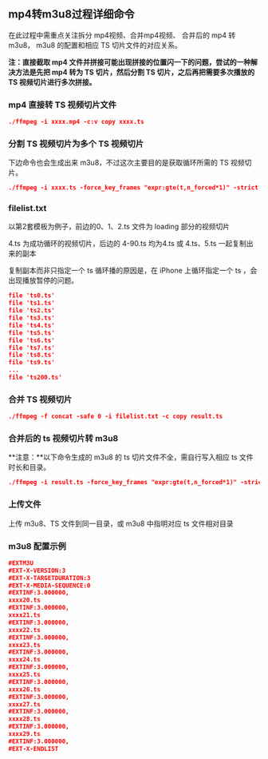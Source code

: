 ## mp4转m3u8过程详细命令

在此过程中需重点关注拆分 mp4视频、合并mp4视频、 合并后的 mp4 转 m3u8， m3u8 的配置和相应 TS 切片文件的对应关系。

**注：直接截取 mp4 文件并拼接可能出现拼接的位置闪一下的问题，尝试的一种解决方法是先把 mp4 转为 TS 切片，然后分割 TS 切片，之后再把需要多次播放的 TS 视频切片进行多次拼接。**

### mp4 直接转 TS 视频切片文件

```JSON
./ffmpeg -i xxxx.mp4 -c:v copy xxxx.ts
```

### 分割 TS 视频切片为多个 TS 视频切片

下边命令也会生成出来 m3u8，不过这次主要目的是获取循环所需的 TS 视频切片。

```JSON
./ffmpeg -i xxxx.ts -force_key_frames "expr:gte(t,n_forced*1)" -strict -2 -hls_time 1 -f hls ts.m3u8
```

### filelist.txt

以第2套模板为例子，前边的0、1、2.ts 文件为 loading 部分的视频切片

4.ts 为成功循环的视频切片，后边的 4-90.ts 均为4.ts 或 4.ts、5.ts 一起复制出来的副本

复制副本而非只指定一个 ts 循环播的原因是，在 iPhone 上循环指定一个 ts ，会出现播放暂停的问题。

```JSON
file 'ts0.ts'
file 'ts1.ts'
file 'ts2.ts'
file 'ts3.ts'
file 'ts4.ts'
file 'ts5.ts'
file 'ts6.ts'
file 'ts7.ts'
file 'ts8.ts'
file 'ts9.ts'
...
file 'ts200.ts'
```

### 合并 TS 视频切片

```JSON
./ffmpeg -f concat -safe 0 -i filelist.txt -c copy result.ts
```

### 合并后的 ts 视频切片转 m3u8

**注意：**以下命令生成的 m3u8 的 ts 切片文件不全，需自行写入相应 ts 文件时长和目录。

```JSON
./ffmpeg -i result.ts -force_key_frames "expr:gte(t,n_forced*1)" -strict -2 -hls_time 3 -f hls xxxx2.m3u8
```

### 上传文件

上传 m3u8、TS 文件到同一目录，或 m3u8 中指明对应 ts 文件相对目录

### m3u8 配置示例

```JSON
#EXTM3U
#EXT-X-VERSION:3
#EXT-X-TARGETDURATION:3
#EXT-X-MEDIA-SEQUENCE:0
#EXTINF:3.000000,
xxxx20.ts
#EXTINF:3.000000,
xxxx21.ts
#EXTINF:3.000000,
xxxx22.ts
#EXTINF:3.000000,
xxxx23.ts
#EXTINF:3.000000,
xxxx24.ts
#EXTINF:3.000000,
xxxx25.ts
#EXTINF:3.000000,
xxxx26.ts
#EXTINF:3.000000,
xxxx27.ts
#EXTINF:3.000000,
xxxx28.ts
#EXTINF:3.000000,
xxxx29.ts
#EXTINF:3.000000,
#EXT-X-ENDLIST
```